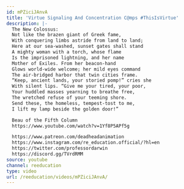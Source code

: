 ```yaml
---
id: mPZiciJAnvA
title: 'Virtue Signaling And Concentration C@mps #ThisIsVirtue'
description: |-
  The New Colossus:
  Not like the brazen giant of Greek fame,
  With conquering limbs astride from land to land;
  Here at our sea-washed, sunset gates shall stand
  A mighty woman with a torch, whose flame
  Is the imprisoned lightning, and her name
  Mother of Exiles. From her beacon-hand
  Glows world-wide welcome; her mild eyes command
  The air-bridged harbor that twin cities frame.
  “Keep, ancient lands, your storied pomp!” cries she
  With silent lips. “Give me your tired, your poor,
  Your huddled masses yearning to breathe free,
  The wretched refuse of your teeming shore.
  Send these, the homeless, tempest-tost to me,
  I lift my lamp beside the golden door!”

  Beau of the Fifth Column
  https://www.youtube.com/watch?v=1Yf8P5APf5g

  https://www.patreon.com/deadheadanimation
  https://www.instagram.com/re_education.official/?hl=en
  https://twitter.com/professordarwin
  https://discord.gg/TVrdRMM
source: youtube
channel: reeducation
type: video
url: /reeducation/videos/mPZiciJAnvA/
---
```

